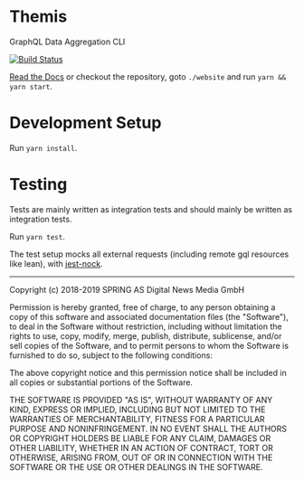 # Themis
GraphQL Data Aggregation CLI

[![Build Status](https://travis-ci.org/spring-media/themis-graphql.svg?branch=master)](https://travis-ci.org/spring-media/themis-graphql)

[Read the Docs](docs/getting-started.md) or checkout the repository, goto `./website` and run `yarn && yarn start`.


# Development Setup
Run `yarn install`.

# Testing
Tests are mainly written as integration tests and should mainly be written as integration tests.

Run `yarn test`.

The test setup mocks all external requests (including remote gql resources like lean), with [jest-nock](https://www.npmjs.com/package/jest-nock).


---
Copyright (c) 2018-2019 SPRING AS Digital News Media GmbH

Permission is hereby granted, free of charge, to any person obtaining a copy of this software and associated documentation files (the "Software"), to deal in the Software without restriction, including without limitation the rights to use, copy, modify, merge, publish, distribute, sublicense, and/or sell copies of the Software, and to permit persons to whom the Software is furnished to do so, subject to the following conditions:

The above copyright notice and this permission notice shall be included in all copies or substantial portions of the Software.

THE SOFTWARE IS PROVIDED "AS IS", WITHOUT WARRANTY OF ANY KIND, EXPRESS OR IMPLIED, INCLUDING BUT NOT LIMITED TO THE WARRANTIES OF MERCHANTABILITY, FITNESS FOR A PARTICULAR PURPOSE AND NONINFRINGEMENT. IN NO EVENT SHALL THE AUTHORS OR COPYRIGHT HOLDERS BE LIABLE FOR ANY CLAIM, DAMAGES OR OTHER LIABILITY, WHETHER IN AN ACTION OF CONTRACT, TORT OR OTHERWISE, ARISING FROM, OUT OF OR IN CONNECTION WITH THE SOFTWARE OR THE USE OR OTHER DEALINGS IN THE SOFTWARE.

